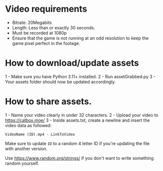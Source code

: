 # Video requirements

* Bitrate: 20Megabits
* Length: Less than or exactly 30 seconds.
* Must be recorded at 1080p
* Ensure that the game is not running at an odd resolution to keep the game pixel perfect in the footage.


# How to download/update assets

1 - Make sure you have Python 3.11+ installed.
2 - Run assetGrabbed.py
3 - Your assets folder should now be updated accordingly.


# How to share assets.

1 - Name your video clearly in under 32 characters.
2 - Upload your video to https://catbox.moe/ 
3 - Inside assets.txt, create a newline and insert the video data as followed:

`VideoName (ID).mp4 - LinkToVideo`

Make sure to update `ID` to a random 4 letter ID if you're updating the file with another version. 

Use https://www.random.org/strings/ if you don't want to write something random yourself.